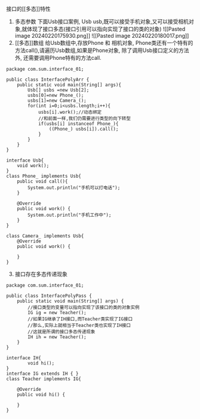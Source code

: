 接口的[[多态]]特性
1. 多态参数
下面Usb接口案例, Usb usb,既可以接受手机对象,又可以接受相机对象,就体现了接口多态(接口引用可以指向实现了接口的类的对象)
![[Pasted image 20240220175930.png]] ![[Pasted image 20240220180017.png]]
2. [[多态]]数组
给Usb数组中,存放Phone 和 相机对象, Phone类还有一个特有的方法call(),请遍历Usb数组,如果是Phone对象, 除了调用Usb接口定义的方法外, 还需要调用Phone特有的方法call.
```
package com.sum.interface_01;  
  
public class InterfacePolyArr {  
    public static void main(String[] args){  
        Usb[] usbs =new Usb[2];  
        usbs[0]=new Phone_();  
        usbs[1]=new Camera_();  
        for(int i=0;i<usbs.length;i++){  
            usbs[i].work();//动态绑定  
            //和前面一样,我们仍需要进行类型的向下转型  
            if(usbs[i] instanceof Phone_){  
                ((Phone_) usbs[i]).call();  
            }  
        }  
    }  
}  
  
interface Usb{  
    void work();  
}  
class Phone_ implements Usb{  
    public void call(){  
        System.out.println("手机可以打电话");  
    }  
  
    @Override  
    public void work() {  
        System.out.println("手机工作中");  
    }  
}  
  
class Camera_ implements Usb{  
    @Override  
    public void work() {  
  
    }  
}
```
3. 接口存在多态传递现象
```
package com.sum.interface_01;  
  
public class InterfacePolyPass {  
    public static void main(String[] args) {  
        //接口类型的变量可以指向实现了该接口的类的对象实例  
        IG ig = new Teacher();  
        //如果IG继承了IH接口,而Teacher类实现了IG接口  
        //那么,实际上就相当于Teacher类也实现了IH接口  
        //这就是所谓的接口多态传递现象  
        IH ih = new Teacher();  
    }  
}  
  
interface IH{  
        void hi();  
}  
interface IG extends IH { }  
class Teacher implements IG{  
  
    @Override  
    public void hi() {  
  
    }  
}
```